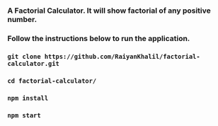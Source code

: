 ### A Factorial Calculator. It will show factorial of any positive number. 

### Follow the instructions below to run the application.
### `git clone https://github.com/RaiyanKhalil/factorial-calculator.git `
### `cd factorial-calculator/`
### `npm install`
### `npm start`

